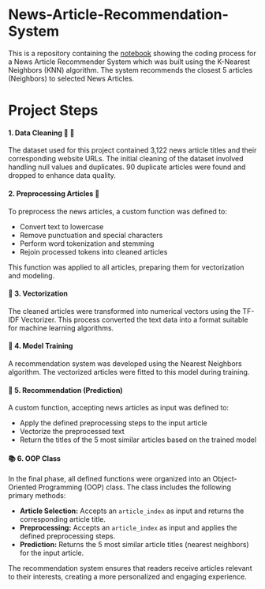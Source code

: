 # News-Article-Recommendation-System
This is a repository containing the [notebook](https://github.com/Taiwo-Rachael/News-Article-Recommender-System/blob/main/News_Article_Recommender_System.ipynb) showing the coding process for a News Article Recommender System which was built using the K-Nearest Neighbors (KNN) algorithm. The system recommends the closest 5 articles (Neighbors) to selected News Articles.

# Project Steps  

#### 1. Data Cleaning  🧹 🧹
The dataset used for this project contained 3,122 news article titles and their corresponding website URLs. 
The initial cleaning of the dataset involved handling null values and duplicates. 90 duplicate articles were found and dropped to enhance data quality. 

#### 2. Preprocessing Articles 📝  
To preprocess the news articles, a custom function was defined to:  
- Convert text to lowercase  
- Remove punctuation and special characters  
- Perform word tokenization and stemming  
- Rejoin processed tokens into cleaned articles  

This function was applied to all articles, preparing them for vectorization and modeling.  

#### 🔢 3. Vectorization  
The cleaned articles were transformed into numerical vectors using the TF-IDF Vectorizer. This process converted the text data into a format suitable for machine learning algorithms.  

#### 🤖 4. Model Training 
A recommendation system was developed using the Nearest Neighbors algorithm. The vectorized articles were fitted to this model during training.  

#### 🎯 5. Recommendation (Prediction) 
A custom function, accepting news articles as input was defined to:  
- Apply the defined preprocessing steps to the input article  
- Vectorize the preprocessed text  
- Return the titles of the 5 most similar articles based on the trained model  

#### 📚 6. OOP Class 
In the final phase, all defined functions were organized into an Object-Oriented Programming (OOP) class. The class includes the following primary methods:  
- **Article Selection:** Accepts an `article_index` as input and returns the corresponding article title.  
- **Preprocessing:** Accepts an `article_index` as input and applies the defined preprocessing steps.
- **Prediction:** Returns the 5 most similar article titles (nearest neighbors) for the input article.

The recommendation system ensures that readers receive articles relevant to their interests, creating a more personalized and engaging experience.

